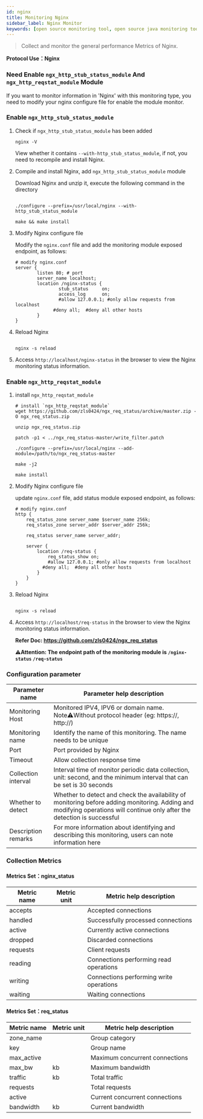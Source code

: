 ```yaml
---
id: nginx  
title: Monitoring Nginx      
sidebar_label: Nginx Monitor
keywords: [open source monitoring tool, open source java monitoring tool, monitoring nginx metrics]
---
```


> Collect and monitor the general performance Metrics of Nginx.

**Protocol Use：Nginx**

### Need Enable `ngx_http_stub_status_module` And `ngx_http_reqstat_module` Module

If you want to monitor information in 'Nginx' with this monitoring type, you need to modify your nginx configure file for enable the module monitor.

### Enable `ngx_http_stub_status_module`

1. Check if `ngx_http_stub_status_module` has been added

    ```shell
    nginx -V
    ```

    View whether it contains `--with-http_stub_status_module`, if not, you need to recompile and install Nginx.

2. Compile and install Nginx, add `ngx_http_stub_status_module` module

    Download Nginx and unzip it, execute the following command in the directory

    ```shell
    
    ./configure --prefix=/usr/local/nginx --with-http_stub_status_module
    
    make && make install
    ```

3. Modify Nginx configure file

    Modify the `nginx.conf` file and add the monitoring module exposed endpoint, as follows:

    ```shell
    # modify nginx.conf
    server {
            listen 80; # port
            server_name localhost;
            location /nginx-status {
                    stub_status     on;
                    access_log      on;
                    #allow 127.0.0.1; #only allow requests from localhost
                  #deny all;  #deny all other hosts
            }
    }
    ```

4. Reload Nginx

    ```shell
    
    nginx -s reload
    ```

5. Access `http://localhost/nginx-status` in the browser to view the Nginx monitoring status information.

### Enable `ngx_http_reqstat_module`

1. install `ngx_http_reqstat_module`

    ```shell
    # install `ngx_http_reqstat_module`
    wget https://github.com/zls0424/ngx_req_status/archive/master.zip -O ngx_req_status.zip
    
    unzip ngx_req_status.zip
    
    patch -p1 < ../ngx_req_status-master/write_filter.patch
    
    ./configure --prefix=/usr/local/nginx --add-module=/path/to/ngx_req_status-master
    
    make -j2
    
    make install
    ```

2. Modify Nginx configure file

    update `nginx.conf` file, add status module exposed endpoint, as follows:

    ```shell
    # modify nginx.conf
    http {
        req_status_zone server_name $server_name 256k;
        req_status_zone server_addr $server_addr 256k;
    
        req_status server_name server_addr;
    
        server {
            location /req-status {
                req_status_show on;
                #allow 127.0.0.1; #only allow requests from localhost
              #deny all;  #deny all other hosts
            }
        }
    }
    ```

3. Reload Nginx

    ```shell
    
    nginx -s reload
    ```

4. Access `http://localhost/req-status` in the browser to view the Nginx monitoring status information.

    **Refer Doc: <https://github.com/zls0424/ngx_req_status>**

    **⚠️Attention: The endpoint path of the monitoring module is `/nginx-status` `/req-status`**

### Configuration parameter

|   Parameter name    |                                                                        Parameter help description                                                                         |
|---------------------|---------------------------------------------------------------------------------------------------------------------------------------------------------------------------|
| Monitoring Host     | Monitored IPV4, IPV6 or domain name. Note⚠️Without protocol header (eg: https://, http://)                                                                                |
| Monitoring name     | Identify the name of this monitoring. The name needs to be unique                                                                                                         |
| Port                | Port provided by Nginx                                                                                                                                                    |
| Timeout             | Allow collection response time                                                                                                                                            |
| Collection interval | Interval time of monitor periodic data collection, unit: second, and the minimum interval that can be set is 30 seconds                                                   |
| Whether to detect   | Whether to detect and check the availability of monitoring before adding monitoring. Adding and modifying operations will continue only after the detection is successful |
| Description remarks | For more information about identifying and describing this monitoring, users can note information here                                                                    |

### Collection Metrics

#### Metrics Set：nginx_status

| Metric name | Metric unit |         Metric help description         |
|-------------|-------------|-----------------------------------------|
| accepts     |             | Accepted connections                    |
| handled     |             | Successfully processed connections      |
| active      |             | Currently active connections            |
| dropped     |             | Discarded connections                   |
| requests    |             | Client requests                         |
| reading     |             | Connections performing read operations  |
| writing     |             | Connections performing write operations |
| waiting     |             | Waiting connections                     |

#### Metrics Set：req_status

| Metric name | Metric unit |    Metric help description     |
|-------------|-------------|--------------------------------|
| zone_name   |             | Group category                 |
| key         |             | Group name                     |
| max_active  |             | Maximum concurrent connections |
| max_bw      | kb          | Maximum bandwidth              |
| traffic     | kb          | Total traffic                  |
| requests    |             | Total requests                 |
| active      |             | Current concurrent connections |
| bandwidth   | kb          | Current bandwidth              |
